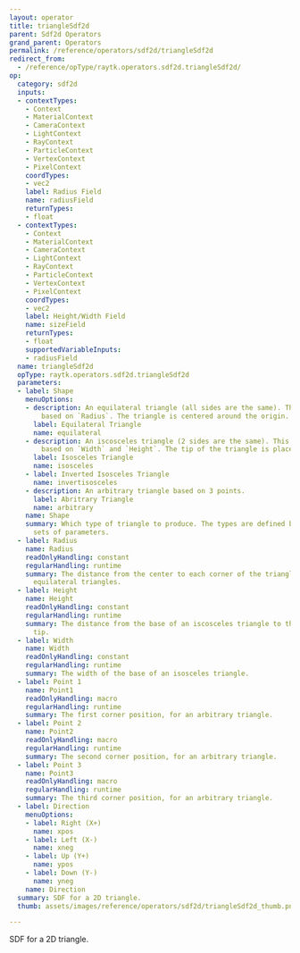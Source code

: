 ```yaml
---
layout: operator
title: triangleSdf2d
parent: Sdf2d Operators
grand_parent: Operators
permalink: /reference/operators/sdf2d/triangleSdf2d
redirect_from:
  - /reference/opType/raytk.operators.sdf2d.triangleSdf2d/
op:
  category: sdf2d
  inputs:
  - contextTypes:
    - Context
    - MaterialContext
    - CameraContext
    - LightContext
    - RayContext
    - ParticleContext
    - VertexContext
    - PixelContext
    coordTypes:
    - vec2
    label: Radius Field
    name: radiusField
    returnTypes:
    - float
  - contextTypes:
    - Context
    - MaterialContext
    - CameraContext
    - LightContext
    - RayContext
    - ParticleContext
    - VertexContext
    - PixelContext
    coordTypes:
    - vec2
    label: Height/Width Field
    name: sizeField
    returnTypes:
    - float
    supportedVariableInputs:
    - radiusField
  name: triangleSdf2d
  opType: raytk.operators.sdf2d.triangleSdf2d
  parameters:
  - label: Shape
    menuOptions:
    - description: An equilateral triangle (all sides are the same). This is defined
        based on `Radius`. The triangle is centered around the origin.
      label: Equilateral Triangle
      name: equilateral
    - description: An iscosceles triangle (2 sides are the same). This is defined
        based on `Width` and `Height`. The tip of the triangle is placed at the origin.
      label: Isosceles Triangle
      name: isosceles
    - label: Inverted Isosceles Triangle
      name: invertisosceles
    - description: An arbitrary triangle based on 3 points.
      label: Abritrary Triangle
      name: arbitrary
    name: Shape
    summary: Which type of triangle to produce. The types are defined by different
      sets of parameters.
  - label: Radius
    name: Radius
    readOnlyHandling: constant
    regularHandling: runtime
    summary: The distance from the center to each corner of the triangle. Used for
      equilateral triangles.
  - label: Height
    name: Height
    readOnlyHandling: constant
    regularHandling: runtime
    summary: The distance from the base of an iscosceles triangle to the opposite
      tip.
  - label: Width
    name: Width
    readOnlyHandling: constant
    regularHandling: runtime
    summary: The width of the base of an isosceles triangle.
  - label: Point 1
    name: Point1
    readOnlyHandling: macro
    regularHandling: runtime
    summary: The first corner position, for an arbitrary triangle.
  - label: Point 2
    name: Point2
    readOnlyHandling: macro
    regularHandling: runtime
    summary: The second corner position, for an arbitrary triangle.
  - label: Point 3
    name: Point3
    readOnlyHandling: macro
    regularHandling: runtime
    summary: The third corner position, for an arbitrary triangle.
  - label: Direction
    menuOptions:
    - label: Right (X+)
      name: xpos
    - label: Left (X-)
      name: xneg
    - label: Up (Y+)
      name: ypos
    - label: Down (Y-)
      name: yneg
    name: Direction
  summary: SDF for a 2D triangle.
  thumb: assets/images/reference/operators/sdf2d/triangleSdf2d_thumb.png

---
```



SDF for a 2D triangle.